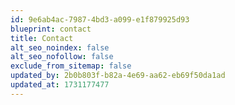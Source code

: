 ```yaml
---
id: 9e6ab4ac-7987-4bd3-a099-e1f879925d93
blueprint: contact
title: Contact
alt_seo_noindex: false
alt_seo_nofollow: false
exclude_from_sitemap: false
updated_by: 2b0b803f-b82a-4e69-aa62-eb69f50da1ad
updated_at: 1731177477
---
```

